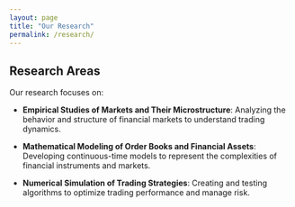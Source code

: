```yaml
---
layout: page
title: "Our Research"
permalink: /research/
---
```

## Research Areas

Our research focuses on:

- **Empirical Studies of Markets and Their Microstructure**: Analyzing the behavior and structure of financial markets to understand trading dynamics.

- **Mathematical Modeling of Order Books and Financial Assets**: Developing continuous-time models to represent the complexities of financial instruments and markets.

- **Numerical Simulation of Trading Strategies**: Creating and testing algorithms to optimize trading performance and manage risk.
